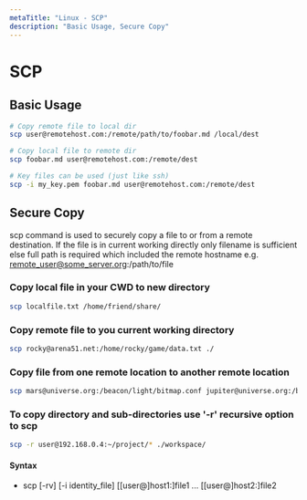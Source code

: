 ```yaml
---
metaTitle: "Linux - SCP"
description: "Basic Usage, Secure Copy"
---
```


# SCP



## Basic Usage


```bash
# Copy remote file to local dir
scp user@remotehost.com:/remote/path/to/foobar.md /local/dest

# Copy local file to remote dir
scp foobar.md user@remotehost.com:/remote/dest

# Key files can be used (just like ssh)
scp -i my_key.pem foobar.md user@remotehost.com:/remote/dest

```



## Secure Copy


scp command is used to  securely copy a file to or from a remote destination. If the file is in current working directly only filename is sufficient else full path is required which included the remote hostname e.g. remote_user@some_server.org:/path/to/file

### Copy local file in your CWD to new directory

```bash
scp localfile.txt /home/friend/share/

```

### Copy remote file to you current working directory

```bash
scp rocky@arena51.net:/home/rocky/game/data.txt ./

```

### Copy file from one remote location to another remote location

```bash
scp mars@universe.org:/beacon/light/bitmap.conf jupiter@universe.org:/beacon/night/

```

### To copy directory and sub-directories use '-r' recursive option to scp

```bash
scp -r user@192.168.0.4:~/project/* ./workspace/

```



#### Syntax


- scp [-rv] [-i identity_file] [[user@]host1:]file1 ... [[user@]host2:]file2

